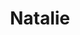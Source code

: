 ---
layout: item
raw_url: https://prdwebappstorage.blob.core.windows.net/kansaspattons/images/gallery-2009-10-31/img59443.jpg
thumb_url: https://prdwebappstorage.blob.core.windows.net/kansaspattons/images/gallery-2009-10-31/thumb_img59443.jpg
post: blog/2009-10-31-halloween.md
index: 17
title: Natalie
---
